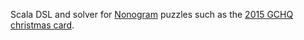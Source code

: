 Scala DSL and solver for [Nonogram](https://en.wikipedia.org/wiki/Nonogram)
puzzles such as the [2015 GCHQ christmas card](http://www.gchq.gov.uk/press_and_media/news_and_features/Pages/Directors-Christmas-puzzle-2015.aspx).
